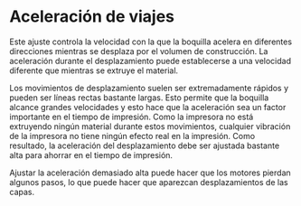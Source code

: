 Aceleración de viajes
====
Este ajuste controla la velocidad con la que la boquilla acelera en diferentes direcciones mientras se desplaza por el volumen de construcción. La aceleración durante el desplazamiento puede establecerse a una velocidad diferente que mientras se extruye el material.

Los movimientos de desplazamiento suelen ser extremadamente rápidos y pueden ser líneas rectas bastante largas. Esto permite que la boquilla alcance grandes velocidades y esto hace que la aceleración sea un factor importante en el tiempo de impresión. Como la impresora no está extruyendo ningún material durante estos movimientos, cualquier vibración de la impresora no tiene ningún efecto real en la impresión. Como resultado, la aceleración del desplazamiento debe ser ajustada bastante alta para ahorrar en el tiempo de impresión.

Ajustar la aceleración demasiado alta puede hacer que los motores pierdan algunos pasos, lo que puede hacer que aparezcan desplazamientos de las capas.
